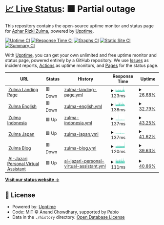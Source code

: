 # [📈 Live Status](https://status.zulma.id): <!--live status--> **🟧 Partial outage**

This repository contains the open-source uptime monitor and status page for [Azhar Rizki Zulma](https://zulma.id), powered by [Upptime](https://github.com/upptime/upptime).

[![Uptime CI](https://github.com/AzharRizkiZ/Zulma-Status/workflows/Uptime%20CI/badge.svg)](https://github.com/AzharRizkiZ/Zulma-Status/actions?query=workflow%3A%22Uptime+CI%22)
[![Response Time CI](https://github.com/AzharRizkiZ/Zulma-Status/workflows/Response%20Time%20CI/badge.svg)](https://github.com/AzharRizkiZ/Zulma-Status/actions?query=workflow%3A%22Response+Time+CI%22)
[![Graphs CI](https://github.com/AzharRizkiZ/Zulma-Status/workflows/Graphs%20CI/badge.svg)](https://github.com/AzharRizkiZ/Zulma-Status/actions?query=workflow%3A%22Graphs+CI%22)
[![Static Site CI](https://github.com/AzharRizkiZ/Zulma-Status/workflows/Static%20Site%20CI/badge.svg)](https://github.com/AzharRizkiZ/Zulma-Status/actions?query=workflow%3A%22Static+Site+CI%22)
[![Summary CI](https://github.com/AzharRizkiZ/Zulma-Status/workflows/Summary%20CI/badge.svg)](https://github.com/AzharRizkiZ/Zulma-Status/actions?query=workflow%3A%22Summary+CI%22)

With [Upptime](https://upptime.js.org), you can get your own unlimited and free uptime monitor and status page, powered entirely by a GitHub repository. We use [Issues](https://github.com/AzharRizkiZ/Zulma-Status/issues) as incident reports, [Actions](https://github.com/AzharRizkiZ/Zulma-Status/actions) as uptime monitors, and [Pages](https://status.zulma.id) for the status page.

<!--start: status pages-->
<!-- This summary is generated by Upptime (https://github.com/upptime/upptime) -->
<!-- Do not edit this manually, your changes will be overwritten -->
<!-- prettier-ignore -->
| URL | Status | History | Response Time | Uptime |
| --- | ------ | ------- | ------------- | ------ |
| <img alt="" src="https://icons.duckduckgo.com/ip3/zulma.id.ico" height="13"> [Zulma Landing Page](https://zulma.id) | 🟥 Down | [zulma-landing-page.yml](https://github.com/AzharRizkiZ/Zulma-Status/commits/HEAD/history/zulma-landing-page.yml) | <details><summary><img alt="Response time graph" src="./graphs/zulma-landing-page/response-time-week.png" height="20"> 123ms</summary><br><a href="https://status.zulma.id/history/zulma-landing-page"><img alt="Response time 121" src="https://img.shields.io/endpoint?url=https%3A%2F%2Fraw.githubusercontent.com%2FAzharRizkiZ%2FZulma-Status%2FHEAD%2Fapi%2Fzulma-landing-page%2Fresponse-time.json"></a><br><a href="https://status.zulma.id/history/zulma-landing-page"><img alt="24-hour response time 114" src="https://img.shields.io/endpoint?url=https%3A%2F%2Fraw.githubusercontent.com%2FAzharRizkiZ%2FZulma-Status%2FHEAD%2Fapi%2Fzulma-landing-page%2Fresponse-time-day.json"></a><br><a href="https://status.zulma.id/history/zulma-landing-page"><img alt="7-day response time 123" src="https://img.shields.io/endpoint?url=https%3A%2F%2Fraw.githubusercontent.com%2FAzharRizkiZ%2FZulma-Status%2FHEAD%2Fapi%2Fzulma-landing-page%2Fresponse-time-week.json"></a><br><a href="https://status.zulma.id/history/zulma-landing-page"><img alt="30-day response time 124" src="https://img.shields.io/endpoint?url=https%3A%2F%2Fraw.githubusercontent.com%2FAzharRizkiZ%2FZulma-Status%2FHEAD%2Fapi%2Fzulma-landing-page%2Fresponse-time-month.json"></a><br><a href="https://status.zulma.id/history/zulma-landing-page"><img alt="1-year response time 121" src="https://img.shields.io/endpoint?url=https%3A%2F%2Fraw.githubusercontent.com%2FAzharRizkiZ%2FZulma-Status%2FHEAD%2Fapi%2Fzulma-landing-page%2Fresponse-time-year.json"></a></details> | <details><summary><a href="https://status.zulma.id/history/zulma-landing-page">26.68%</a></summary><a href="https://status.zulma.id/history/zulma-landing-page"><img alt="All-time uptime 98.41%" src="https://img.shields.io/endpoint?url=https%3A%2F%2Fraw.githubusercontent.com%2FAzharRizkiZ%2FZulma-Status%2FHEAD%2Fapi%2Fzulma-landing-page%2Fuptime.json"></a><br><a href="https://status.zulma.id/history/zulma-landing-page"><img alt="24-hour uptime 28.69%" src="https://img.shields.io/endpoint?url=https%3A%2F%2Fraw.githubusercontent.com%2FAzharRizkiZ%2FZulma-Status%2FHEAD%2Fapi%2Fzulma-landing-page%2Fuptime-day.json"></a><br><a href="https://status.zulma.id/history/zulma-landing-page"><img alt="7-day uptime 26.68%" src="https://img.shields.io/endpoint?url=https%3A%2F%2Fraw.githubusercontent.com%2FAzharRizkiZ%2FZulma-Status%2FHEAD%2Fapi%2Fzulma-landing-page%2Fuptime-week.json"></a><br><a href="https://status.zulma.id/history/zulma-landing-page"><img alt="30-day uptime 83.13%" src="https://img.shields.io/endpoint?url=https%3A%2F%2Fraw.githubusercontent.com%2FAzharRizkiZ%2FZulma-Status%2FHEAD%2Fapi%2Fzulma-landing-page%2Fuptime-month.json"></a><br><a href="https://status.zulma.id/history/zulma-landing-page"><img alt="1-year uptime 98.41%" src="https://img.shields.io/endpoint?url=https%3A%2F%2Fraw.githubusercontent.com%2FAzharRizkiZ%2FZulma-Status%2FHEAD%2Fapi%2Fzulma-landing-page%2Fuptime-year.json"></a></details>
| <img alt="" src="https://icons.duckduckgo.com/ip3/en.zulma.id.ico" height="13"> [Zulma English](https://en.zulma.id) | 🟥 Down | [zulma-english.yml](https://github.com/AzharRizkiZ/Zulma-Status/commits/HEAD/history/zulma-english.yml) | <details><summary><img alt="Response time graph" src="./graphs/zulma-english/response-time-week.png" height="20"> 138ms</summary><br><a href="https://status.zulma.id/history/zulma-english"><img alt="Response time 133" src="https://img.shields.io/endpoint?url=https%3A%2F%2Fraw.githubusercontent.com%2FAzharRizkiZ%2FZulma-Status%2FHEAD%2Fapi%2Fzulma-english%2Fresponse-time.json"></a><br><a href="https://status.zulma.id/history/zulma-english"><img alt="24-hour response time 138" src="https://img.shields.io/endpoint?url=https%3A%2F%2Fraw.githubusercontent.com%2FAzharRizkiZ%2FZulma-Status%2FHEAD%2Fapi%2Fzulma-english%2Fresponse-time-day.json"></a><br><a href="https://status.zulma.id/history/zulma-english"><img alt="7-day response time 138" src="https://img.shields.io/endpoint?url=https%3A%2F%2Fraw.githubusercontent.com%2FAzharRizkiZ%2FZulma-Status%2FHEAD%2Fapi%2Fzulma-english%2Fresponse-time-week.json"></a><br><a href="https://status.zulma.id/history/zulma-english"><img alt="30-day response time 143" src="https://img.shields.io/endpoint?url=https%3A%2F%2Fraw.githubusercontent.com%2FAzharRizkiZ%2FZulma-Status%2FHEAD%2Fapi%2Fzulma-english%2Fresponse-time-month.json"></a><br><a href="https://status.zulma.id/history/zulma-english"><img alt="1-year response time 133" src="https://img.shields.io/endpoint?url=https%3A%2F%2Fraw.githubusercontent.com%2FAzharRizkiZ%2FZulma-Status%2FHEAD%2Fapi%2Fzulma-english%2Fresponse-time-year.json"></a></details> | <details><summary><a href="https://status.zulma.id/history/zulma-english">32.79%</a></summary><a href="https://status.zulma.id/history/zulma-english"><img alt="All-time uptime 98.51%" src="https://img.shields.io/endpoint?url=https%3A%2F%2Fraw.githubusercontent.com%2FAzharRizkiZ%2FZulma-Status%2FHEAD%2Fapi%2Fzulma-english%2Fuptime.json"></a><br><a href="https://status.zulma.id/history/zulma-english"><img alt="24-hour uptime 23.68%" src="https://img.shields.io/endpoint?url=https%3A%2F%2Fraw.githubusercontent.com%2FAzharRizkiZ%2FZulma-Status%2FHEAD%2Fapi%2Fzulma-english%2Fuptime-day.json"></a><br><a href="https://status.zulma.id/history/zulma-english"><img alt="7-day uptime 32.79%" src="https://img.shields.io/endpoint?url=https%3A%2F%2Fraw.githubusercontent.com%2FAzharRizkiZ%2FZulma-Status%2FHEAD%2Fapi%2Fzulma-english%2Fuptime-week.json"></a><br><a href="https://status.zulma.id/history/zulma-english"><img alt="30-day uptime 84.53%" src="https://img.shields.io/endpoint?url=https%3A%2F%2Fraw.githubusercontent.com%2FAzharRizkiZ%2FZulma-Status%2FHEAD%2Fapi%2Fzulma-english%2Fuptime-month.json"></a><br><a href="https://status.zulma.id/history/zulma-english"><img alt="1-year uptime 98.51%" src="https://img.shields.io/endpoint?url=https%3A%2F%2Fraw.githubusercontent.com%2FAzharRizkiZ%2FZulma-Status%2FHEAD%2Fapi%2Fzulma-english%2Fuptime-year.json"></a></details>
| <img alt="" src="https://icons.duckduckgo.com/ip3/id.zulma.id.ico" height="13"> [Zulma Indonesia](https://id.zulma.id) | 🟩 Up | [zulma-indonesia.yml](https://github.com/AzharRizkiZ/Zulma-Status/commits/HEAD/history/zulma-indonesia.yml) | <details><summary><img alt="Response time graph" src="./graphs/zulma-indonesia/response-time-week.png" height="20"> 137ms</summary><br><a href="https://status.zulma.id/history/zulma-indonesia"><img alt="Response time 124" src="https://img.shields.io/endpoint?url=https%3A%2F%2Fraw.githubusercontent.com%2FAzharRizkiZ%2FZulma-Status%2FHEAD%2Fapi%2Fzulma-indonesia%2Fresponse-time.json"></a><br><a href="https://status.zulma.id/history/zulma-indonesia"><img alt="24-hour response time 138" src="https://img.shields.io/endpoint?url=https%3A%2F%2Fraw.githubusercontent.com%2FAzharRizkiZ%2FZulma-Status%2FHEAD%2Fapi%2Fzulma-indonesia%2Fresponse-time-day.json"></a><br><a href="https://status.zulma.id/history/zulma-indonesia"><img alt="7-day response time 137" src="https://img.shields.io/endpoint?url=https%3A%2F%2Fraw.githubusercontent.com%2FAzharRizkiZ%2FZulma-Status%2FHEAD%2Fapi%2Fzulma-indonesia%2Fresponse-time-week.json"></a><br><a href="https://status.zulma.id/history/zulma-indonesia"><img alt="30-day response time 133" src="https://img.shields.io/endpoint?url=https%3A%2F%2Fraw.githubusercontent.com%2FAzharRizkiZ%2FZulma-Status%2FHEAD%2Fapi%2Fzulma-indonesia%2Fresponse-time-month.json"></a><br><a href="https://status.zulma.id/history/zulma-indonesia"><img alt="1-year response time 124" src="https://img.shields.io/endpoint?url=https%3A%2F%2Fraw.githubusercontent.com%2FAzharRizkiZ%2FZulma-Status%2FHEAD%2Fapi%2Fzulma-indonesia%2Fresponse-time-year.json"></a></details> | <details><summary><a href="https://status.zulma.id/history/zulma-indonesia">43.25%</a></summary><a href="https://status.zulma.id/history/zulma-indonesia"><img alt="All-time uptime 98.74%" src="https://img.shields.io/endpoint?url=https%3A%2F%2Fraw.githubusercontent.com%2FAzharRizkiZ%2FZulma-Status%2FHEAD%2Fapi%2Fzulma-indonesia%2Fuptime.json"></a><br><a href="https://status.zulma.id/history/zulma-indonesia"><img alt="24-hour uptime 39.13%" src="https://img.shields.io/endpoint?url=https%3A%2F%2Fraw.githubusercontent.com%2FAzharRizkiZ%2FZulma-Status%2FHEAD%2Fapi%2Fzulma-indonesia%2Fuptime-day.json"></a><br><a href="https://status.zulma.id/history/zulma-indonesia"><img alt="7-day uptime 43.25%" src="https://img.shields.io/endpoint?url=https%3A%2F%2Fraw.githubusercontent.com%2FAzharRizkiZ%2FZulma-Status%2FHEAD%2Fapi%2Fzulma-indonesia%2Fuptime-week.json"></a><br><a href="https://status.zulma.id/history/zulma-indonesia"><img alt="30-day uptime 86.94%" src="https://img.shields.io/endpoint?url=https%3A%2F%2Fraw.githubusercontent.com%2FAzharRizkiZ%2FZulma-Status%2FHEAD%2Fapi%2Fzulma-indonesia%2Fuptime-month.json"></a><br><a href="https://status.zulma.id/history/zulma-indonesia"><img alt="1-year uptime 98.74%" src="https://img.shields.io/endpoint?url=https%3A%2F%2Fraw.githubusercontent.com%2FAzharRizkiZ%2FZulma-Status%2FHEAD%2Fapi%2Fzulma-indonesia%2Fuptime-year.json"></a></details>
| <img alt="" src="https://icons.duckduckgo.com/ip3/jp.zulma.id.ico" height="13"> [Zulma Japan](https://jp.zulma.id) | 🟩 Up | [zulma-japan.yml](https://github.com/AzharRizkiZ/Zulma-Status/commits/HEAD/history/zulma-japan.yml) | <details><summary><img alt="Response time graph" src="./graphs/zulma-japan/response-time-week.png" height="20"> 137ms</summary><br><a href="https://status.zulma.id/history/zulma-japan"><img alt="Response time 119" src="https://img.shields.io/endpoint?url=https%3A%2F%2Fraw.githubusercontent.com%2FAzharRizkiZ%2FZulma-Status%2FHEAD%2Fapi%2Fzulma-japan%2Fresponse-time.json"></a><br><a href="https://status.zulma.id/history/zulma-japan"><img alt="24-hour response time 119" src="https://img.shields.io/endpoint?url=https%3A%2F%2Fraw.githubusercontent.com%2FAzharRizkiZ%2FZulma-Status%2FHEAD%2Fapi%2Fzulma-japan%2Fresponse-time-day.json"></a><br><a href="https://status.zulma.id/history/zulma-japan"><img alt="7-day response time 137" src="https://img.shields.io/endpoint?url=https%3A%2F%2Fraw.githubusercontent.com%2FAzharRizkiZ%2FZulma-Status%2FHEAD%2Fapi%2Fzulma-japan%2Fresponse-time-week.json"></a><br><a href="https://status.zulma.id/history/zulma-japan"><img alt="30-day response time 132" src="https://img.shields.io/endpoint?url=https%3A%2F%2Fraw.githubusercontent.com%2FAzharRizkiZ%2FZulma-Status%2FHEAD%2Fapi%2Fzulma-japan%2Fresponse-time-month.json"></a><br><a href="https://status.zulma.id/history/zulma-japan"><img alt="1-year response time 119" src="https://img.shields.io/endpoint?url=https%3A%2F%2Fraw.githubusercontent.com%2FAzharRizkiZ%2FZulma-Status%2FHEAD%2Fapi%2Fzulma-japan%2Fresponse-time-year.json"></a></details> | <details><summary><a href="https://status.zulma.id/history/zulma-japan">41.62%</a></summary><a href="https://status.zulma.id/history/zulma-japan"><img alt="All-time uptime 98.71%" src="https://img.shields.io/endpoint?url=https%3A%2F%2Fraw.githubusercontent.com%2FAzharRizkiZ%2FZulma-Status%2FHEAD%2Fapi%2Fzulma-japan%2Fuptime.json"></a><br><a href="https://status.zulma.id/history/zulma-japan"><img alt="24-hour uptime 32.03%" src="https://img.shields.io/endpoint?url=https%3A%2F%2Fraw.githubusercontent.com%2FAzharRizkiZ%2FZulma-Status%2FHEAD%2Fapi%2Fzulma-japan%2Fuptime-day.json"></a><br><a href="https://status.zulma.id/history/zulma-japan"><img alt="7-day uptime 41.62%" src="https://img.shields.io/endpoint?url=https%3A%2F%2Fraw.githubusercontent.com%2FAzharRizkiZ%2FZulma-Status%2FHEAD%2Fapi%2Fzulma-japan%2Fuptime-week.json"></a><br><a href="https://status.zulma.id/history/zulma-japan"><img alt="30-day uptime 86.57%" src="https://img.shields.io/endpoint?url=https%3A%2F%2Fraw.githubusercontent.com%2FAzharRizkiZ%2FZulma-Status%2FHEAD%2Fapi%2Fzulma-japan%2Fuptime-month.json"></a><br><a href="https://status.zulma.id/history/zulma-japan"><img alt="1-year uptime 98.71%" src="https://img.shields.io/endpoint?url=https%3A%2F%2Fraw.githubusercontent.com%2FAzharRizkiZ%2FZulma-Status%2FHEAD%2Fapi%2Fzulma-japan%2Fuptime-year.json"></a></details>
| <img alt="" src="https://icons.duckduckgo.com/ip3/blog.zulma.id.ico" height="13"> [Zulma Blog](https://blog.zulma.id) | 🟥 Down | [zulma-blog.yml](https://github.com/AzharRizkiZ/Zulma-Status/commits/HEAD/history/zulma-blog.yml) | <details><summary><img alt="Response time graph" src="./graphs/zulma-blog/response-time-week.png" height="20"> 120ms</summary><br><a href="https://status.zulma.id/history/zulma-blog"><img alt="Response time 111" src="https://img.shields.io/endpoint?url=https%3A%2F%2Fraw.githubusercontent.com%2FAzharRizkiZ%2FZulma-Status%2FHEAD%2Fapi%2Fzulma-blog%2Fresponse-time.json"></a><br><a href="https://status.zulma.id/history/zulma-blog"><img alt="24-hour response time 130" src="https://img.shields.io/endpoint?url=https%3A%2F%2Fraw.githubusercontent.com%2FAzharRizkiZ%2FZulma-Status%2FHEAD%2Fapi%2Fzulma-blog%2Fresponse-time-day.json"></a><br><a href="https://status.zulma.id/history/zulma-blog"><img alt="7-day response time 120" src="https://img.shields.io/endpoint?url=https%3A%2F%2Fraw.githubusercontent.com%2FAzharRizkiZ%2FZulma-Status%2FHEAD%2Fapi%2Fzulma-blog%2Fresponse-time-week.json"></a><br><a href="https://status.zulma.id/history/zulma-blog"><img alt="30-day response time 115" src="https://img.shields.io/endpoint?url=https%3A%2F%2Fraw.githubusercontent.com%2FAzharRizkiZ%2FZulma-Status%2FHEAD%2Fapi%2Fzulma-blog%2Fresponse-time-month.json"></a><br><a href="https://status.zulma.id/history/zulma-blog"><img alt="1-year response time 111" src="https://img.shields.io/endpoint?url=https%3A%2F%2Fraw.githubusercontent.com%2FAzharRizkiZ%2FZulma-Status%2FHEAD%2Fapi%2Fzulma-blog%2Fresponse-time-year.json"></a></details> | <details><summary><a href="https://status.zulma.id/history/zulma-blog">39.63%</a></summary><a href="https://status.zulma.id/history/zulma-blog"><img alt="All-time uptime 98.69%" src="https://img.shields.io/endpoint?url=https%3A%2F%2Fraw.githubusercontent.com%2FAzharRizkiZ%2FZulma-Status%2FHEAD%2Fapi%2Fzulma-blog%2Fuptime.json"></a><br><a href="https://status.zulma.id/history/zulma-blog"><img alt="24-hour uptime 31.93%" src="https://img.shields.io/endpoint?url=https%3A%2F%2Fraw.githubusercontent.com%2FAzharRizkiZ%2FZulma-Status%2FHEAD%2Fapi%2Fzulma-blog%2Fuptime-day.json"></a><br><a href="https://status.zulma.id/history/zulma-blog"><img alt="7-day uptime 39.63%" src="https://img.shields.io/endpoint?url=https%3A%2F%2Fraw.githubusercontent.com%2FAzharRizkiZ%2FZulma-Status%2FHEAD%2Fapi%2Fzulma-blog%2Fuptime-week.json"></a><br><a href="https://status.zulma.id/history/zulma-blog"><img alt="30-day uptime 86.11%" src="https://img.shields.io/endpoint?url=https%3A%2F%2Fraw.githubusercontent.com%2FAzharRizkiZ%2FZulma-Status%2FHEAD%2Fapi%2Fzulma-blog%2Fuptime-month.json"></a><br><a href="https://status.zulma.id/history/zulma-blog"><img alt="1-year uptime 98.69%" src="https://img.shields.io/endpoint?url=https%3A%2F%2Fraw.githubusercontent.com%2FAzharRizkiZ%2FZulma-Status%2FHEAD%2Fapi%2Fzulma-blog%2Fuptime-year.json"></a></details>
| <img alt="" src="https://icons.duckduckgo.com/ip3/al-jazari.zulma.id.ico" height="13"> [Al-Jazari Personal Virtual Assistant](https://al-jazari.zulma.id) | 🟩 Up | [al-jazari-personal-virtual-assistant.yml](https://github.com/AzharRizkiZ/Zulma-Status/commits/HEAD/history/al-jazari-personal-virtual-assistant.yml) | <details><summary><img alt="Response time graph" src="./graphs/al-jazari-personal-virtual-assistant/response-time-week.png" height="20"> 111ms</summary><br><a href="https://status.zulma.id/history/al-jazari-personal-virtual-assistant"><img alt="Response time 109" src="https://img.shields.io/endpoint?url=https%3A%2F%2Fraw.githubusercontent.com%2FAzharRizkiZ%2FZulma-Status%2FHEAD%2Fapi%2Fal-jazari-personal-virtual-assistant%2Fresponse-time.json"></a><br><a href="https://status.zulma.id/history/al-jazari-personal-virtual-assistant"><img alt="24-hour response time 110" src="https://img.shields.io/endpoint?url=https%3A%2F%2Fraw.githubusercontent.com%2FAzharRizkiZ%2FZulma-Status%2FHEAD%2Fapi%2Fal-jazari-personal-virtual-assistant%2Fresponse-time-day.json"></a><br><a href="https://status.zulma.id/history/al-jazari-personal-virtual-assistant"><img alt="7-day response time 111" src="https://img.shields.io/endpoint?url=https%3A%2F%2Fraw.githubusercontent.com%2FAzharRizkiZ%2FZulma-Status%2FHEAD%2Fapi%2Fal-jazari-personal-virtual-assistant%2Fresponse-time-week.json"></a><br><a href="https://status.zulma.id/history/al-jazari-personal-virtual-assistant"><img alt="30-day response time 114" src="https://img.shields.io/endpoint?url=https%3A%2F%2Fraw.githubusercontent.com%2FAzharRizkiZ%2FZulma-Status%2FHEAD%2Fapi%2Fal-jazari-personal-virtual-assistant%2Fresponse-time-month.json"></a><br><a href="https://status.zulma.id/history/al-jazari-personal-virtual-assistant"><img alt="1-year response time 109" src="https://img.shields.io/endpoint?url=https%3A%2F%2Fraw.githubusercontent.com%2FAzharRizkiZ%2FZulma-Status%2FHEAD%2Fapi%2Fal-jazari-personal-virtual-assistant%2Fresponse-time-year.json"></a></details> | <details><summary><a href="https://status.zulma.id/history/al-jazari-personal-virtual-assistant">40.86%</a></summary><a href="https://status.zulma.id/history/al-jazari-personal-virtual-assistant"><img alt="All-time uptime 98.72%" src="https://img.shields.io/endpoint?url=https%3A%2F%2Fraw.githubusercontent.com%2FAzharRizkiZ%2FZulma-Status%2FHEAD%2Fapi%2Fal-jazari-personal-virtual-assistant%2Fuptime.json"></a><br><a href="https://status.zulma.id/history/al-jazari-personal-virtual-assistant"><img alt="24-hour uptime 39.00%" src="https://img.shields.io/endpoint?url=https%3A%2F%2Fraw.githubusercontent.com%2FAzharRizkiZ%2FZulma-Status%2FHEAD%2Fapi%2Fal-jazari-personal-virtual-assistant%2Fuptime-day.json"></a><br><a href="https://status.zulma.id/history/al-jazari-personal-virtual-assistant"><img alt="7-day uptime 40.86%" src="https://img.shields.io/endpoint?url=https%3A%2F%2Fraw.githubusercontent.com%2FAzharRizkiZ%2FZulma-Status%2FHEAD%2Fapi%2Fal-jazari-personal-virtual-assistant%2Fuptime-week.json"></a><br><a href="https://status.zulma.id/history/al-jazari-personal-virtual-assistant"><img alt="30-day uptime 86.39%" src="https://img.shields.io/endpoint?url=https%3A%2F%2Fraw.githubusercontent.com%2FAzharRizkiZ%2FZulma-Status%2FHEAD%2Fapi%2Fal-jazari-personal-virtual-assistant%2Fuptime-month.json"></a><br><a href="https://status.zulma.id/history/al-jazari-personal-virtual-assistant"><img alt="1-year uptime 98.72%" src="https://img.shields.io/endpoint?url=https%3A%2F%2Fraw.githubusercontent.com%2FAzharRizkiZ%2FZulma-Status%2FHEAD%2Fapi%2Fal-jazari-personal-virtual-assistant%2Fuptime-year.json"></a></details>

<!--end: status pages-->

[**Visit our status website →**](https://status.zulma.id)

## 📄 License

- Powered by: [Upptime](https://github.com/upptime/upptime)
- Code: [MIT](./LICENSE) © [Anand Chowdhary](https://anandchowdhary.com), supported by [Pabio](https://pabio.com)
- Data in the `./history` directory: [Open Database License](https://opendatacommons.org/licenses/odbl/1-0/)
